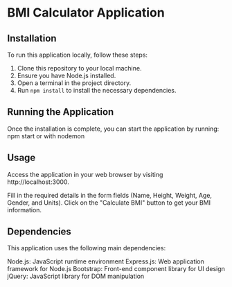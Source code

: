 # BMI Calculator Application

## Installation

To run this application locally, follow these steps:
1. Clone this repository to your local machine.
2. Ensure you have Node.js installed.
3. Open a terminal in the project directory.
4. Run `npm install` to install the necessary dependencies.

## Running the Application

Once the installation is complete, you can start the application by running: npm start or with nodemon

## Usage
Access the application in your web browser by visiting http://localhost:3000.

Fill in the required details in the form fields (Name, Height, Weight, Age, Gender, and Units).
Click on the "Calculate BMI" button to get your BMI information.

## Dependencies
This application uses the following main dependencies:

Node.js: JavaScript runtime environment
Express.js: Web application framework for Node.js
Bootstrap: Front-end component library for UI design
jQuery: JavaScript library for DOM manipulation 
